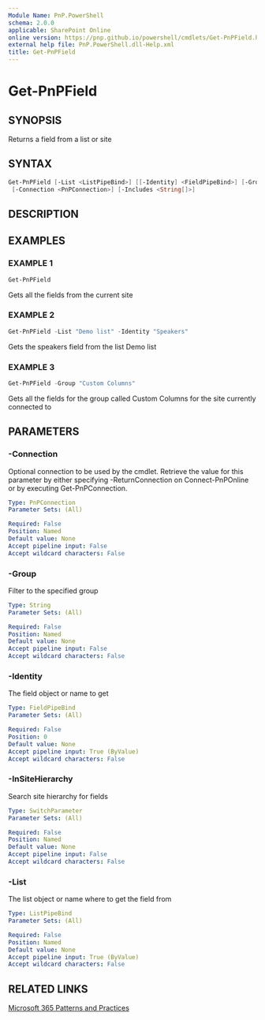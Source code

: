 ```yaml
---
Module Name: PnP.PowerShell
schema: 2.0.0
applicable: SharePoint Online
online version: https://pnp.github.io/powershell/cmdlets/Get-PnPField.html
external help file: PnP.PowerShell.dll-Help.xml
title: Get-PnPField
---
```


# Get-PnPField

## SYNOPSIS

Returns a field from a list or site

## SYNTAX

```powershell
Get-PnPField [-List <ListPipeBind>] [[-Identity] <FieldPipeBind>] [-Group <String>] [-InSiteHierarchy]
 [-Connection <PnPConnection>] [-Includes <String[]>] 
```

## DESCRIPTION

## EXAMPLES

### EXAMPLE 1

```powershell
Get-PnPField
```

Gets all the fields from the current site

### EXAMPLE 2

```powershell
Get-PnPField -List "Demo list" -Identity "Speakers"
```

Gets the speakers field from the list Demo list

### EXAMPLE 3

```powershell
Get-PnPField -Group "Custom Columns"
```

Gets all the fields for the group called Custom Columns for the site currently connected to

## PARAMETERS

### -Connection

Optional connection to be used by the cmdlet. Retrieve the value for this parameter by either specifying -ReturnConnection on Connect-PnPOnline or by executing Get-PnPConnection.

```yaml
Type: PnPConnection
Parameter Sets: (All)

Required: False
Position: Named
Default value: None
Accept pipeline input: False
Accept wildcard characters: False
```

### -Group

Filter to the specified group

```yaml
Type: String
Parameter Sets: (All)

Required: False
Position: Named
Default value: None
Accept pipeline input: False
Accept wildcard characters: False
```

### -Identity

The field object or name to get

```yaml
Type: FieldPipeBind
Parameter Sets: (All)

Required: False
Position: 0
Default value: None
Accept pipeline input: True (ByValue)
Accept wildcard characters: False
```

### -InSiteHierarchy

Search site hierarchy for fields

```yaml
Type: SwitchParameter
Parameter Sets: (All)

Required: False
Position: Named
Default value: None
Accept pipeline input: False
Accept wildcard characters: False
```

### -List

The list object or name where to get the field from

```yaml
Type: ListPipeBind
Parameter Sets: (All)

Required: False
Position: Named
Default value: None
Accept pipeline input: True (ByValue)
Accept wildcard characters: False
```

## RELATED LINKS

[Microsoft 365 Patterns and Practices](https://aka.ms/m365pnp)
